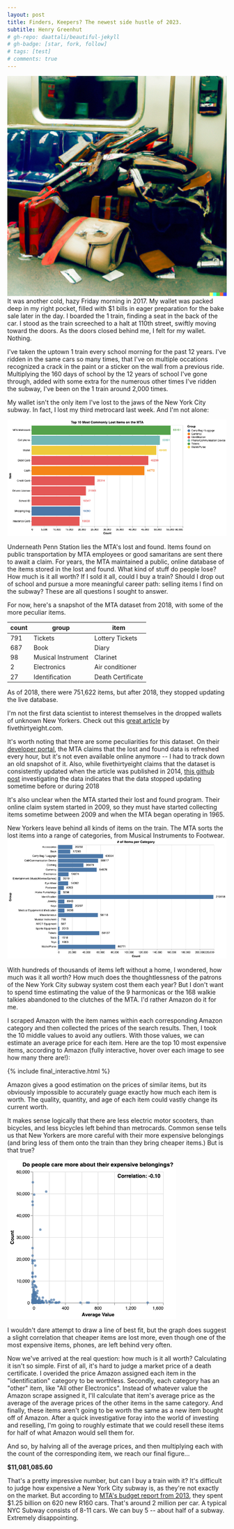 ```yaml
---
layout: post
title: Finders, Keepers? The newest side hustle of 2023.
subtitle: Henry Greenhut
# gh-repo: daattali/beautiful-jekyll
# gh-badge: [star, fork, follow]
# tags: [test]
# comments: true
---
```

![dalle_img%](../assets/img/finders/dalleimg.png)
It was another cold, hazy Friday morning in 2017. My wallet was packed deep in my right pocket, filled with $1 bills in eager preparation for the bake sale later in the day. I boarded the 1 train, finding a seat in the back of the car. I stood as the train screeched to a halt at 110th street, swiftly moving toward the doors. As the doors closed behind me, I felt for my wallet. Nothing.

I've taken the uptown 1 train every school morning for the past 12 years. I've ridden in the same cars so many times, that I've on multiple occations recognized a crack in the paint or a sticker on the wall from a previous ride. Multiplying the 160 days of school by the 12 years of school I've gone through, added with some extra for the numerous other times I've ridden the subway, I've been on the 1 train around 2,000 times.

My wallet isn't the only item I've lost to the jaws of the New York City subway. In fact, I lost my third metrocard last week. And I'm not alone:

![count_10%](../assets/img/finders/count_10.png)

Underneath Penn Station lies the MTA's lost and found. Items found on public transportation by MTA employees or good samaritans are sent there to await a claim. For years, the MTA maintained a public, online database of the items stored in the lost and found. What kind of stuff do people lose? How much is it all worth? If I sold it all, could I buy a train? Should I drop out of school and pursue a more meaningful career path: selling items I find on the subway? These are all questions I sought to answer.

For now, here's a snapshot of the MTA dataset from 2018, with some of the more peculiar items.

| count | group              | item                |
|-------|--------------------|---------------------|
| 791   | Tickets            | Lottery Tickets     |
| 687   | Book               | Diary               |
| 98    | Musical Instrument | Clarinet            |
| 2     | Electronics        | Air conditioner     |
| 27    | Identification     | Death Certificate   |

As of 2018, there were 751,622 items, but after 2018, they stopped updating the live database.

I'm not the first data scientist to interest themselves in the dropped wallets of unknown New Yorkers. Check out this [great article](https://fivethirtyeight.com/features/mta-new-york-lost-and-found-subway-most-common/) by fivethirtyeight.com.

It's worth noting that there are some peculiarities for this dataset. On their [developer portal](http://web.mta.info/developers/developer-data-terms.html#data), the MTA claims that the lost and found data is refreshed every hour, but it's not even available online anymore -- I had to track down an old snapshot of it. Also, while fivethirtyeight claims that the dataset is consistently updated when the article was published in 2014, [this github post](https://github.com/jsoma/data-studio-projects/issues/176) investigating the data indicates that the data stopped updating sometime before or during 2018 

It's also unclear when the MTA started their lost and found program. Their online claim system started in 2009, so they must have started collecting items sometime between 2009 and when the MTA began operating in 1965. 

New Yorkers leave behind all kinds of items on the train. The MTA sorts the lost items into a range of categories, from Musical Instruments to Footwear.
![categories%](../assets/img/finders/categories.png)

With hundreds of thousands of items left without a home, I wondered, how much was it all worth? How much does the thoughtlessness of the patrons of the New York City subway system cost them each year? But I don't want to spend time estimating the value of the 9 harmonicas or the 168 walkie talkies abandoned to the clutches of the MTA. I'd rather Amazon do it for me.

I scraped Amazon with the item names within each corresponding Amazon category and then collected the prices of the search results. Then, I took the 10 middle values to avoid any outliers. With those values, we can estimate an average price for each item. Here are the top 10 most expensive items, according to Amazon (fully interactive, hover over each image to see how many there are!):

{% include final_interactive.html %}

Amazon gives a good estimation on the prices of similar items, but its obviously impossible to accurately guage exactly how much each item is worth. The quality, quantity, and age of each item could vastly change its current worth.

It makes sense logically that there are less electric motor scooters, than bicycles, and less bicycles left behind than metrocards. Common sense tells us that New Yorkers are more careful with their more expensive belongings (and bring less of them onto the train than they bring cheaper items.) But is that true?

![countvsvalue%](../assets/img/finders/countvsvalue.png)

I wouldn't dare attempt to draw a line of best fit, but the graph does suggest a slight correlation that cheaper items are lost more, even though one of the most expensive items, phones, are left behind very often.

Now we've arrived at the real question: how much is it all worth? Calculating it isn't so simple. First of all, it's hard to judge a market price of a death certificate. I overided the price Amazon assigned each item in the "identification" category to be worthless. Secondly, each category has an "other" item, like "All other Electronics". Instead of whatever value the Amazon scrape assigned it, I'll calculate that item's average price as the average of the average prices of the other items in the same category. And finally, these items aren't going to be worth the same as a new item bought off of Amazon. After a quick investigative foray into the world of investing and reselling, I'm going to roughly estimate that we could resell these items for half of what Amazon would sell them for.

And so, by halving all of the average prices, and then multiplying each with the count of the corresponding item, we reach our final figure...

**$11,081,085.60**

That's a pretty impressive number, but can I buy a train with it? It's difficult to judge how expensive a New York City subway is, as they're not exactly on the market. But according to [MTA's budget report from 2013](http://web.mta.info/mta/budget/pdf/2008-2013%20Capital%20Plan.pdf), they spent $1.25 billion on 620 new R160 cars. That's around 2 million per car. A typical NYC Subway consists of 8-11 cars. We can buy 5 -- about half of a subway. Extremely disappointing.